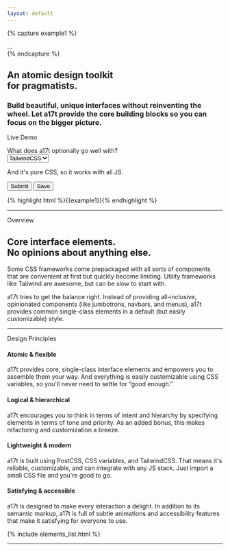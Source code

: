 ```yaml
---
layout: default
---
```


{% capture example1 %}

<div class="card ~neutral !low">
  ...
</div>
{% endcapture %}

<div class="md:flex items-center justify-between mt-12 mb-24">
  <section class="md:w-6/12 md:mr-12 mb-8">
    <h1 class="heading text-4xl">An atomic design toolkit<br class="hidden md:inline"> for pragmatists.</h1>
    <h3 class="subheading text-xl">Build beautiful, unique interfaces without reinventing the wheel. Let a17t provide
      the core building blocks so you can focus on the bigger picture.</h3>
  </section>
  <section class="md:w-5/12">
    <p class="supra text-gray-600 mb-1">Live Demo</p>
    <div class="card ~neutral !low mb-4">
      <form>
        <div class="mb-4">
          <label class="label block">What does a17t optionally go well with?</label>
          <div class="select !normal my-1">
            <select>
              <option selected="selected">TailwindCSS</option>
              <option>Anything!</option>
            </select>
          </div>
          <p class="support">And it's pure CSS, so it works with all JS.</p>
        </div>
        <button class="button ~urge !high">Submit</button>
        <button class="button ~neutral !normal">Save</button>
      </form>
    </div>
    <div class="text-sm">
      {% highlight html %}{{example1}}{% endhighlight %}
    </div>
  </section>
</div>

<hr class="sep">

<section class="md:flex">
  <div class="flex-grow">
    <article class="md:flex pb-12">
      <aside class="hidden md:block w-2/12 self-start mh-auto md:sticky mb-4 md:mr-12" style="top: 2rem;">
        <p class="heading support text-2xl">Overview</p>
      </aside>
      <div class="flex-grow content">
        <h2>Core interface elements. <br> <span class="text-purple-700">No opinions about anything else.</span></h2>
        <p>Some CSS frameworks come prepackaged with all sorts of components that are convenient
          at first but quickly become limiting. Utility frameworks like Tailwind are awesome, but
          can be slow to start with.</p>
        <p>a17t tries to get the balance right. Instead of providing all-inclusive, opinionated components (like
          jumbotrons, navbars, and menus), a17t provides common single-class elements in a default (but easily
          customizable) style.
        </p>
      </div>
    </article>
    <hr class="sep h-16">
    <article class="md:flex pb-12">
      <aside class="md:w-2/12 self-start mh-auto md:sticky mb-4 md:mr-12" style="top: 2rem;">
        <p class="heading support text-3xl mb-8 md:text-2xl">Design Principles</p>
      </aside>
      <div class="flex-grow">
        <section class="md:grid grid-cols-2 gap-8">
          <div class="mb-6">
            <span class="shield ~info float-right ml-1 mb-1">
              <span class="icon">
                <i class="fas fa-atom fa-lg"></i>
              </span>
            </span>
            <h4 class="heading text-xl mb-1">Atomic &amp; flexible</h4>
            <p>a17t provides core, single-class interface elements and empowers you to assemble them your way. And
              everything is easily customizable using CSS variables, so you'll never need to settle for &ldquo;good
              enough.&rdquo;
            </p>
          </div>
          <div class="mb-6">
            <span class="float-right shield ~positive ml-1 mb-1">
              <span class="icon">
                <i class="fas fa-brain fa-lg"></i>
              </span>
            </span>
            <h4 class="heading text-xl mb-1">Logical &amp; hierarchical</h4>
            <p>a17t encourages you to think in terms of intent and hierarchy by specifying elements in terms of tone
              and priority. As an added bonus, this makes refactoring and customization a breeze.</p>
          </div>
          <div class="mb-6">
            <span class="float-right shield ~critical ml-1 mb-1">
              <span class="icon">
                <i class="fas fa-feather fa-lg"></i>
              </span>
            </span>
            <h4 class="heading text-xl mb-1">Lightweight &amp; modern</h4>
            <p>a17t is built using PostCSS, CSS variables, and TailwindCSS. That means it's reliable, customizable,
              and can integrate with any JS stack. Just import a small CSS file and you're good to go.</p>
          </div>
          <div class="mb-6">
            <span class="float-right shield ~urge ml-1 mb-1">
              <span class="icon">
                <i class="fas fa-smile-beam fa-lg"></i>
              </span>
            </span>
            <h4 class="heading text-xl mb-1">Satisfying &amp; accessible</h4>
            <p>a17t is designed to make every interaction a delight. In addition to its semantic markup, a17t is full
              of subtle animations and accessibility features that make it satisfying for everyone to use.</p>
          </div>
        </section>
      </div>
    </article>
  </div>
  <div class="pl-20 hidden md:block">
    {% include elements_list.html %}
  </div>
</section>

<hr class="sep">

<script src="https://kit.fontawesome.com/ef150c472d.js" crossorigin="anonymous"></script>